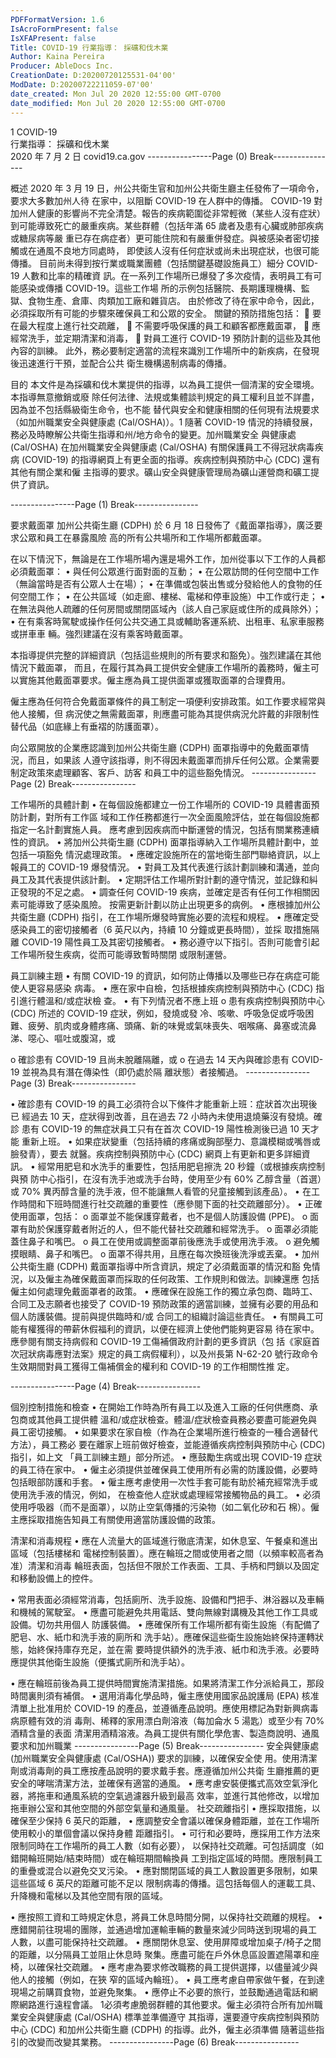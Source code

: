 ```yaml
---
PDFFormatVersion: 1.6
IsAcroFormPresent: false
IsXFAPresent: false
Title: COVID-19 行業指導： 採礦和伐木業
Author: Kaina Pereira
Producer: AbleDocs Inc.
CreationDate: D:20200720125531-04'00'
ModDate: D:20200722211059-07'00'
date_created: Mon Jul 20 2020 12:55:00 GMT-0700
date_modified: Mon Jul 20 2020 12:55:00 GMT-0700
---
```

1 
COVID-19  
行業指導： 
採礦和伐木業  
2020 年 7 月 2 日 
covid19.ca.gov 
----------------Page (0) Break----------------
 
概述 
2020 年 3 月 19 日，州公共衛生官和加州公共衛生廳主任發佈了一項命令，要求大多數加州人待
在家中，以阻斷 COVID-19 在人群中的傳播。 
COVID-19 對加州人健康的影響尚不完全清楚。報告的疾病範圍從非常輕微（某些人沒有症狀）
到可能導致死亡的嚴重疾病。某些群體（包括年滿 65 歲者及患有心臟或肺部疾病或糖尿病等嚴
重已存在病症者）更可能住院和有嚴重併發症。與被感染者密切接觸或在通風不良地方同處時，
即使該人沒有任何症狀或尚未出現症狀，也很可能傳播。 
目前尚未得到按行業或職業團體（包括關鍵基礎設施員工）細分 COVID-19 人數和比率的精確資
訊。在一系列工作場所已爆發了多次疫情，表明員工有可能感染或傳播 COVID-19。這些工作場
所的示例包括醫院、長期護理機構、監獄、食物生產、倉庫、肉類加工廠和雜貨店。 
由於修改了待在家中命令，因此，必須採取所有可能的步驟來確保員工和公眾的安全。 
關鍵的預防措施包括： 
 要在最大程度上進行社交疏離， 
 不需要呼吸保護的員工和顧客都應戴面罩， 
 應經常洗手，並定期清潔和消毒， 
 對員工進行 COVID-19 預防計劃的這些及其他內容的訓練。 
此外，務必要制定適當的流程來識別工作場所中的新疾病，在發現後迅速進行干預，並配合公共
衛生機構遏制病毒的傳播。 
 
目的 
本文件是為採礦和伐木業提供的指導，以為員工提供一個清潔的安全環境。本指導無意撤銷或廢
除任何法律、法規或集體談判規定的員工權利且並不詳盡，因為並不包括縣級衛生命令，也不能
替代與安全和健康相關的任何現有法規要求（如加州職業安全與健康處 (Cal/OSHA)）。1 隨著 
COVID-19 情況的持續發展，務必及時瞭解公共衛生指導和州/地方命令的變更。加州職業安全
與健康處 (Cal/OSHA) 在加州職業安全與健康處 (Cal/OSHA) 有關保護員工不得冠狀病毒疾病 
(COVID-19) 的指導網頁上有更全面的指導。疾病控制與預防中心 (CDC) 還有其他有關企業和僱
主指導的要求。礦山安全與健康管理局為礦山運營商和礦工提供了資訊。 
              
----------------Page (1) Break----------------
 
要求戴面罩
加州公共衛生廳 (CDPH) 於 6 月 18 日發佈了《戴面罩指導》，廣泛要求公眾和員工在暴露風險
高的所有公共場所和工作場所都戴面罩。 
 
在以下情況下，無論是在工作場所場內還是場外工作，加州從事以下工作的人員都必須戴面罩： 
• 與任何公眾進行面對面的互動； 
• 在公眾訪問的任何空間中工作（無論當時是否有公眾人士在場）； 
• 在準備或包裝出售或分發給他人的食物的任何空間工作； 
• 在公共區域（如走廊、樓梯、電梯和停車設施）中工作或行走； 
• 在無法與他人疏離的任何房間或關閉區域內（該人自己家庭或住所的成員除外）； 
• 在有乘客時駕駛或操作任何公共交通工具或輔助客運系統、出租車、私家車服務或拼車車
輛。強烈建議在沒有乘客時戴面罩。 
 
本指導提供完整的詳細資訊（包括這些規則的所有要求和豁免）。強烈建議在其他情況下戴面罩，
而且，在履行其為員工提供安全健康工作場所的義務時，僱主可以實施其他戴面罩要求。僱主應為員工提供面罩或獲取面罩的合理費用。
 
 
僱主應為任何符合免戴面罩條件的員工制定一項便利安排政策。如工作要求經常與他人接觸，但
病況使之無需戴面罩，則應盡可能為其提供病況允許戴的非限制性替代品（如底緣上有垂褶的防護面罩）。
 
 
向公眾開放的企業應認識到加州公共衛生廳 (CDPH) 面罩指導中的免戴面罩情況，而且，如果該
人遵守該指導，則不得因未戴面罩而排斥任何公眾。企業需要制定政策來處理顧客、客戶、訪客
和員工中的這些豁免情況。 
----------------Page (2) Break----------------
 
工作場所的具體計劃
• 在每個設施都建立一份工作場所的 COVID-19 具體書面預防計劃，對所有工作區
域和工作任務都進行一次全面風險評估，並在每個設施都指定一名計劃實施人員。
應考慮到因疾病而中斷運營的情況，包括有關業務連續性的資訊。 
• 將加州公共衛生廳 (CDPH) 面罩指導納入工作場所具體計劃中，並包括一項豁免
情況處理政策。 
• 應確定設施所在的當地衛生部門聯絡資訊，以上報員工的 COVID-19 爆發情況。 
• 對員工及其代表進行該計劃訓練和溝通，並向員工及其代表提供該計劃。 
• 定期評估工作場所對計劃的遵守情況，並記錄和糾正發現的不足之處。 
• 調查任何 COVID-19 疾病，並確定是否有任何工作相關因素可能導致了感染風險。
按需更新計劃以防止出現更多的病例。 
• 應根據加州公共衛生廳 (CDPH) 指引，在工作場所爆發時實施必要的流程和規程。 
• 應確定受感染員工的密切接觸者（6 英尺以內，持續 10 分鐘或更長時間），並採
取措施隔離 COVID-19 陽性員工及其密切接觸者。 
• 務必遵守以下指引。否則可能會引起工作場所發生疾病，從而可能導致暫時關閉
或限制運營。 
 
員工訓練主題 
• 有關 COVID-19 的資訊，如何防止傳播以及哪些已存在病症可能使人更容易感染
病毒。 
• 應在家中自檢，包括根據疾病控制與預防中心 (CDC) 指引進行體溫和/或症狀檢
查。 
• 有下列情況者不應上班 
o 患有疾病控制與預防中心 (CDC) 所述的 COVID-19 症狀，例如，發燒或發
冷、咳嗽、呼吸急促或呼吸困難、疲勞、肌肉或身體疼痛、頭痛、新的味覺或氣味喪失、咽喉痛、鼻塞或流鼻涕、噁心、嘔吐或腹瀉，或
 
o 確診患有 COVID-19 且尚未脫離隔離，或 
o 在過去 14 天內與確診患有 COVID-19 並視為具有潛在傳染性（即仍處於隔
離狀態）者接觸過。 
----------------Page (3) Break----------------
 
• 確診患有 COVID-19 的員工必須符合以下條件才能重新上班：症狀首次出現後已
經過去 10 天，症狀得到改善，且在過去 72 小時內未使用退燒藥沒有發燒。確診
患有 COVID-19 的無症狀員工只有在首次 COVID-19 陽性檢測後已過 10 天才能
重新上班。 
• 如果症狀變重（包括持續的疼痛或胸部壓力、意識模糊或嘴唇或臉發青），要去
就醫。疾病控制與預防中心 (CDC) 網頁上有更新和更多詳細資訊。 
• 經常用肥皂和水洗手的重要性，包括用肥皂擦洗 20 秒鐘（或根據疾病控制與預
防中心指引，在沒有洗手池或洗手台時，使用至少有 60% 乙醇含量（首選）或 
70% 異丙醇含量的洗手液，但不能讓無人看管的兒童接觸到該產品）。 
• 在工作時間和下班時間進行社交疏離的重要性（應參閱下面的社交疏離部分）。 
• 正確使用面罩，包括： 
o 面罩並不能保護穿戴者，也不是個人防護設備 (PPE)。 
o 面罩有助於保護穿戴者附近的人，但不能代替社交疏離和經常洗手。 
o 面罩必須能蓋住鼻子和嘴巴。 
o 員工在使用或調整面罩前後應洗手或使用洗手液。 
o 避免觸摸眼睛、鼻子和嘴巴。 
o 面罩不得共用，且應在每次換班後洗淨或丟棄。 
• 加州公共衛生廳 (CDPH) 戴面罩指導中所含資訊，規定了必須戴面罩的情況和豁
免情況，以及僱主為確保戴面罩而採取的任何政策、工作規則和做法。訓練還應
包括僱主如何處理免戴面罩者的政策。 
• 應確保在設施工作的獨立承包商、臨時工、合同工及志願者也接受了 COVID-19 
預防政策的適當訓練，並擁有必要的用品和個人防護裝備。提前與提供臨時和/或
合同工的組織討論這些責任。 
• 有關員工可能有權獲得的帶薪休假福利的資訊，以便在經濟上使他們能夠更容易
待在家中。應參閱有關支持病假和 COVID-19 工傷補償政府計劃的更多資訊（包
括《家庭首次冠狀病毒應對法案》規定的員工病假權利），以及州長第 N-62-20 
號行政命令生效期間對員工獲得工傷補償金的權利和 COVID-19 的工作相關性推
定。 
 
 
 
 
----------------Page (4) Break----------------
 
個別控制措施和檢查
• 在開始工作時為所有員工以及進入工廠的任何供應商、承包商或其他員工提供體
溫和/或症狀檢查。體溫/症狀檢查員務必要盡可能避免與員工密切接觸。 
• 如果要求在家自檢（作為在企業場所進行檢查的一種合適替代方法），員工務必
要在離家上班前做好檢查，並能遵循疾病控制與預防中心 (CDC) 指引，如上文
「員工訓練主題」部分所述。 
• 應鼓勵生病或出現 COVID-19 症狀的員工待在家中。 
• 僱主必須提供並確保員工使用所有必需的防護設備，必要時包括眼部防護和手套。 
• 僱主應考慮使用一次性手套可能有助於補充經常洗手或使用洗手液的情況，例如，
在檢查他人症狀或處理經常接觸物品的員工。 
• 必須使用呼吸器（而不是面罩），以防止空氣傳播的污染物（如二氧化矽和石
棉）。僱主應採取措施告知員工有關使用適當防護設備的政策。 
 
清潔和消毒規程 
• 應在人流量大的區域進行徹底清潔，如休息室、午餐桌和進出區域（包括樓梯和
電梯控制裝置）。應在輪班之間或使用者之間（以頻率較高者為准）清潔和消毒
輪班表面，包括但不限於工作表面、工具、手柄和閂鎖以及固定和移動設備上的控件。
 
• 常用表面必須經常消毒，包括廁所、洗手設施、設備和門把手、淋浴器以及車輛
和機械的駕駛室。 
• 應盡可能避免共用電話、雙向無線對講機及其他工作工具或設備。切勿共用個人
防護裝備。 
• 應確保所有工作場所都有衛生設施（有配備了肥皂、水、紙巾和洗手液的廁所和
洗手站）。應確保這些衛生設施始終保持運轉狀態，始終保持庫存充足，並在需
要時提供額外的洗手液、紙巾和洗手液。必要時應提供其他衛生設施（便攜式廁所和洗手站）。
 
• 應在輪班前後為員工提供時間實施清潔措施。如果將清潔工作分派給員工，那段
時間裏則須有補償。 
• 選用消毒化學品時，僱主應使用國家品說護局  (EPA) 核准清單上批准用於 
COVID-19 的產品，並遵循產品說明。應使用標記為對新興病毒病原體有效的消
毒劑、稀釋的家用漂白劑溶液（每加侖水 5 湯匙）或至少有 70% 酒精含量的表面
清潔用酒精溶液。為員工提供有關化學危害、製造商說明、通風要求和加州職業
----------------Page (5) Break----------------
安全與健康處 (加州職業安全與健康處 (Cal/OSHA)) 要求的訓練，以確保安全使
用。使用清潔劑或消毒劑的員工應按產品說明的要求戴手套。應遵循加州公共衛
生廳推薦的更安全的哮喘清潔方法，並確保有適當的通風。 
• 應考慮安裝便攜式高效空氣淨化器，將拖車和通風系統的空氣過濾器升級到最高
效率，並進行其他修改，以增加拖車辦公室和其他空間的外部空氣量和通風量。 
社交疏離指引 
• 應採取措施，以確保至少保持 6 英尺的距離， 
• 應調整安全會議以確保身體距離，並在工作場所使用較小的單個會議以保持身體
距離指引。 
• 可行和必要時，應採用工作方法來限制同時在工作場所的員工人數（如有必要），
以保持社交疏離。可包括調度（如錯開輪班開始/結束時間）或在輪班期間輪換員
工到指定區域的時間。應限制員工的重疊或混合以避免交叉污染。 
• 應對關閉區域的員工人數設置更多限制，如果這些區域 6 英尺的距離可能不足以
限制病毒的傳播。這包括每個人的運載工具、升降機和電梯以及其他空間有限的區域。
 
• 應按照工資和工時規定休息，將員工休息時間分開，以保持社交疏離的規程。 
• 應錯開前往現場的團隊，並通過增加運輸車輛的數量來減少同時送到現場的員工
人數，以盡可能保持社交疏離。 
• 應關閉休息室、使用屏障或增加桌子/椅子之間的距離，以分隔員工並阻止休息時
聚集。應盡可能在戶外休息區設置遮陽罩和座椅，以確保社交疏離。 
• 應考慮為要求修改職務的員工提供選擇，以儘量減少與他人的接觸（例如，在狹
窄的區域內輪班）。 
• 員工應考慮自帶家做午餐，在到達現場之前購買食物，並避免聚集。 
• 應停止不必要的旅行，並鼓勵通過電話和網際網路進行遠程會議。 
1必須考慮脆弱群體的其他要求。僱主必須符合所有加州職業安全與健康處 (Cal/OSHA) 標準並準備遵守
其指導，還要遵守疾病控制與預防中心 (CDC)  和加州公共衛生廳 (CDPH) 的指導。此外，僱主必須準備
隨著這些指引的改變而改變其業務。 
----------------Page (6) Break----------------

